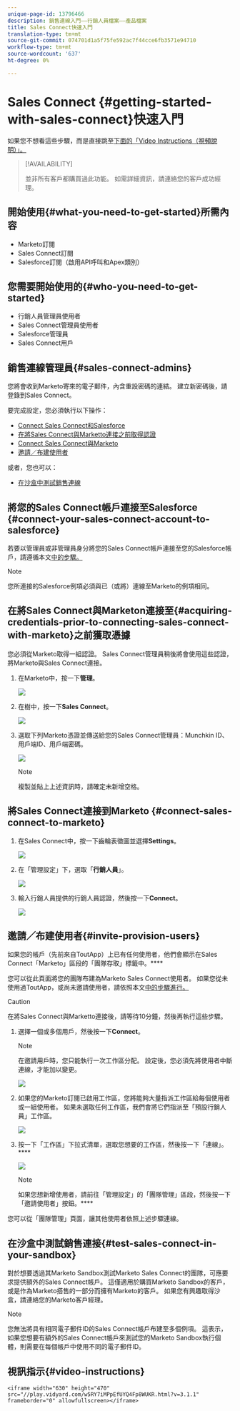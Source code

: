 ```yaml
---
unique-page-id: 13796466
description: 銷售連線入門——行銷人員檔案——產品檔案
title: Sales Connect快速入門
translation-type: tm+mt
source-git-commit: 074701d1a5f75fe592ac7f44cce6fb3571e94710
workflow-type: tm+mt
source-wordcount: '637'
ht-degree: 0%

---
```



# Sales Connect {#getting-started-with-sales-connect}快速入門

如果您不想看這些步驟，而是直接跳至[下面的「Video Instructions（視頻說明）」。](#video)

>[!AVAILABILITY]
>
>
>並非所有客戶都購買過此功能。 如需詳細資訊，請連絡您的客戶成功經理。

## 開始使用{#what-you-need-to-get-started}所需內容

* Marketo訂閱
* Sales Connect訂閱
* Salesforce訂閱（啟用API呼叫和Apex類別）

## 您需要開始使用的{#who-you-need-to-get-started}

* 行銷人員管理員使用者
* Sales Connect管理員使用者
* Salesforce管理員
* Sales Connect用戶

## 銷售連線管理員{#sales-connect-admins}

您將會收到Marketo寄來的電子郵件，內含重設密碼的連結。 建立新密碼後，請登錄到Sales Connect。

要完成設定，您必須執行以下操作：

* [Connect Sales Connect和Salesforce](#sfdc)
* [在將Sales Connect與Marketto連接之前取得認證](#acquire)
* [Connect Sales Connect與Marketo](#mkto)
* [邀請／布建使用者](#IPU)

或者，您也可以：

* [在沙盒中測試銷售連線](#sandbox)

## 將您的Sales Connect帳戶連接至Salesforce {#connect-your-sales-connect-account-to-salesforce}

若要以管理員或非管理員身分將您的Sales Connect帳戶連接至您的Salesforce帳戶，請遵循本文[中的步驟。](http://docs.marketo.com/x/JwDb)

>[!NOTE]
>
>您所連接的Salesforce例項必須與已（或將）連線至Marketo的例項相同。

## 在將Sales Connect與Marketon連接至{#acquiring-credentials-prior-to-connecting-sales-connect-with-marketo}之前獲取憑據

您必須從Marketo取得一組認證。 Sales Connect管理員稍後將會使用這些認證，將Marketo與Sales Connect連接。

1. 在Marketo中，按一下&#x200B;**管理**。

   ![](assets/one.png)

1. 在樹中，按一下&#x200B;**Sales Connect**。

   ![](assets/two.png)

1. 選取下列Marketo憑證並傳送給您的Sales Connect管理員：Munchkin ID、用戶端ID、用戶端密碼。

   ![](assets/3.jpg)

   >[!NOTE]
   >
   >複製並貼上上述資訊時，請確定未新增空格。

## 將Sales Connect連接到Marketo {#connect-sales-connect-to-marketo}

1. 在Sales Connect中，按一下齒輪表徵圖並選擇&#x200B;**Settings**。

   ![](assets/four.png)

1. 在「管理設定」下，選取「**行銷人員**」。

   ![](assets/eight.png)

1. 輸入行銷人員提供的行銷人員認證，然後按一下&#x200B;**Connect**。

   ![](assets/credentials.png)

## 邀請／布建使用者{#invite-provision-users}

如果您的帳戶（先前來自ToutApp）上已有任何使用者，他們會顯示在Sales Connect「Marketo」區段的「團隊存取」標籤中。****

您可以從此頁面將您的團隊布建為Marketo Sales Connect使用者。 如果您從未使用過ToutApp，或尚未邀請使用者，請依照本文[中的步驟進行。](http://docs.marketo.com/display/TOUT/Invite+Team+Members)

>[!CAUTION]
>
>在將Sales Connect與Marketto連接後，請等待10分鐘，然後再執行這些步驟。

1. 選擇一個或多個用戶，然後按一下&#x200B;**Connect**。

   >[!NOTE]
   >
   >在邀請用戶時，您只能執行一次工作區分配。 設定後，您必須先將使用者中斷連線，才能加以變更。

   ![](assets/users.png)

1. 如果您的Marketo訂閱已啟用工作區，您將能夠大量指派工作區給每個使用者或一組使用者。 如果未選取任何工作區，我們會將它們指派至「預設行銷人員」工作區。

   ![](assets/nine.jpg)

1. 按一下「工作區」下拉式清單，選取您想要的工作區，然後按一下「連線」。****

   ![](assets/ten.png)

   >[!NOTE]
   >
   >如果您想新增使用者，請前往「管理設定」的「團隊管理」區段，然後按一下「邀請使用者」按鈕。****

您可以從「團隊管理」頁面，讓其他使用者依照上述步驟連線。

## 在沙盒中測試銷售連接{#test-sales-connect-in-your-sandbox}

對於想要透過其Marketo Sandbox測試Marketo Sales Connect的團隊，可應要求提供額外的Sales Connect帳戶。 這僅適用於購買Marketo Sandbox的客戶，或是作為Marketo搭售的一部分而擁有Marketo的客戶。 如果您有興趣取得沙盒，請連絡您的Marketo客戶經理。

>[!NOTE]
>
>您無法將具有相同電子郵件ID的Sales Connect帳戶布建至多個例項。 這表示，如果您想要有額外的Sales Connect帳戶來測試您的Marketo Sandbox執行個體，則需要在每個帳戶中使用不同的電子郵件ID。

## 視訊指示{#video-instructions}

`<iframe width="630" height="470" src="//play.vidyard.com/w5RY7iMPpEfUYQ4Fp8WUKR.html?v=3.1.1" frameborder="0" allowfullscreen></iframe>`
